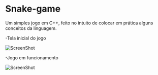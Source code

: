 # Snake-game
Um simples jogo em C++, feito no intuito de colocar em prática alguns conceitos da linguagem.

-Tela inicial do jogo

![ScreenShot](https://raw.github.com/Rayxan/Snake-game/master/Imagens%20do%20jogo/1-menu.png)


-Jogo em funcionamento

![ScreenShot](https://raw.github.com/Rayxan/Snake-game/master/Imagens%20do%20jogo/2-snake.png)
